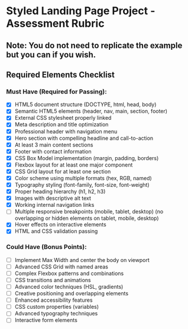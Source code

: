 # Styled Landing Page Project - Assessment Rubric

## Note: You do not need to replicate the example but you can if you wish.

## **Required Elements Checklist**

### **Must Have (Required for Passing):**

- [x] HTML5 document structure (DOCTYPE, html, head, body)
- [x] Semantic HTML5 elements (header, nav, main, section, footer)
- [x] External CSS stylesheet properly linked
- [x] Meta description and title optimization
- [x] Professional header with navigation menu
- [x] Hero section with compelling headline and call-to-action
- [x] At least 3 main content sections
- [x] Footer with contact information
- [X] CSS Box Model implementation (margin, padding, borders)
- [X] Flexbox layout for at least one major component
- [X] CSS Grid layout for at least one section
- [X] Color scheme using multiple formats (hex, RGB, named)
- [X] Typography styling (font-family, font-size, font-weight)
- [x] Proper heading hierarchy (h1, h2, h3)
- [x] Images with descriptive alt text
- [x] Working internal navigation links
- [ ] Multiple responsive breakpoints (mobile, tablet, desktop) (no overlapping or hidden elements on tablet, mobile, desktop)
- [X] Hover effects on interactive elements
- [X] HTML and CSS validation passing

### **Could Have (Bonus Points):**

- [ ] Implement Max Width and center the body on viewport
- [ ] Advanced CSS Grid with named areas
- [ ] Complex Flexbox patterns and combinations
- [ ] CSS transitions and animations
- [ ] Advanced color techniques (HSL, gradients)
- [ ] Creative positioning and overlapping elements
- [ ] Enhanced accessibility features
- [ ] CSS custom properties (variables)
- [ ] Advanced typography techniques
- [ ] Interactive form elements

